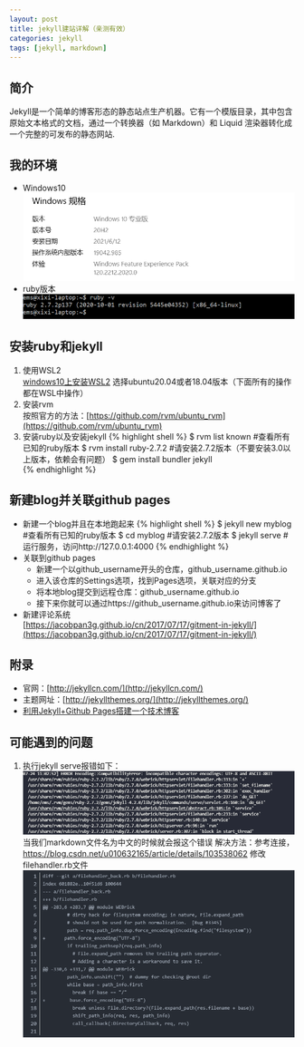```yaml
---
layout: post
title: jekyll建站详解（亲测有效）
categories: jekyll
tags: [jekyll, markdown]
---
```


## 简介

Jekyll是一个简单的博客形态的静态站点生产机器。它有一个模版目录，其中包含原始文本格式的文档，通过一个转换器（如 Markdown）和 Liquid 渲染器转化成一个完整的可发布的静态网站.

## 我的环境 

- Windows10  
![win10版本](/assets/images/windows10_version.png)
- ruby版本
![ruby版本](/assets/images/ruby_version.png)

## 安装ruby和jekyll

1. 使用WSL2  
[windows10上安装WSL2](https://docs.microsoft.com/zh-cn/windows/wsl/install-win10) 选择ubuntu20.04或者18.04版本（下面所有的操作都在WSL中操作）
2. 安装rvm   
按照官方的方法：[https://github.com/rvm/ubuntu_rvm](https://github.com/rvm/ubuntu_rvm)  
3. 安装ruby以及安装jekyll
{% highlight shell %}
$ rvm list known      #查看所有已知的ruby版本
$ rvm install ruby-2.7.2      #请安装2.7.2版本（不要安装3.0以上版本，依赖会有问题）
$ gem install bundler jekyll  
{% endhighlight %}

## 新建blog并关联github pages

- 新建一个blog并且在本地跑起来
{% highlight shell %}
$ jekyll new myblog      #查看所有已知的ruby版本
$ cd myblog      #请安装2.7.2版本
$ jekyll serve    #运行服务，访问http://127.0.0.1:4000
{% endhighlight %}
- 关联到github pages
  - 新建一个以github_username开头的仓库，github_username.github.io
  - 进入该仓库的Settings选项，找到Pages选项，关联对应的分支
  - 将本地blog提交到远程仓库：github_username.github.io
  - 接下来你就可以通过https://github_username.github.io来访问博客了
- 新建评论系统  
[https://jacobpan3g.github.io/cn/2017/07/17/gitment-in-jekyll/](https://jacobpan3g.github.io/cn/2017/07/17/gitment-in-jekyll/)
## 附录

- 官网：[http://jekyllcn.com/](http://jekyllcn.com/)
- 主题网址：[http://jekyllthemes.org/](http://jekyllthemes.org/)
- [利用Jekyll+Github Pages搭建一个技术博客](https://www.dazhuanlan.com/2019/12/23/5e0027ab1b29a/)


## 可能遇到的问题

1. 执行jekyll serve报错如下：
   ![错误信息](/assets/images/error01.png)
   当我们markdown文件名为中文的时候就会报这个错误
   解决方法：参考连接，https://blog.csdn.net/u010632165/article/details/103538062
   修改filehandler.rb文件
   ![修改错误](/assets/images/resolveerror01.png)